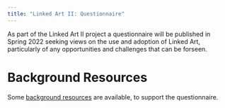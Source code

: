 ```yaml
---
title: "Linked Art II: Questionnaire"
---
```


As part of the Linked Art II project a questionnaire will be published in Spring 2022 seeking views on the use and adoption of Linked Art, particularly of any opportunities and challenges that can be forseen. 

# Background Resources
Some [background resources](./background-resources/) are available, to support the questionnaire.

